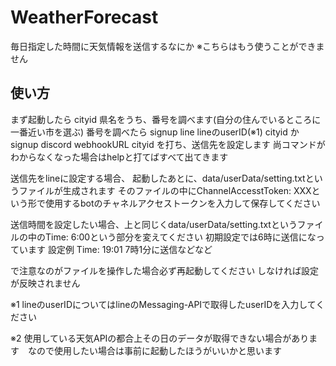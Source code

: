 # WeatherForecast
毎日指定した時間に天気情報を送信するなにか
※こちらはもう使うことができません

## 使い方
まず起動したら
cityid 県名をうち、番号を調べます(自分の住んでいるところに一番近い市を選ぶ)
番号を調べたら
signup line lineのuserID(※1) cityid
か
signup discord webhookURL cityid
を打ち、送信先を設定します
尚コマンドがわからなくなった場合はhelpと打てばすべて出てきます

送信先をlineに設定する場合、
起動したあとに、data/userData/setting.txtというファイルが生成されます
そのファイルの中にChannelAccesstToken: XXXという形で使用するbotのチャネルアクセストークンを入力して保存してください

送信時間を設定したい場合、上と同じくdata/userData/setting.txtというファイルの中のTime: 6:00という部分を変えてください
初期設定では6時に送信になっています
設定例
Time: 19:01 7時1分に送信などなど

で注意なのがファイルを操作した場合必ず再起動してください
しなければ設定が反映されません

※1 lineのuserIDについてはlineのMessaging-APIで取得したuserIDを入力してください

※2 使用している天気APIの都合上その日のデータが取得できない場合があります　なので使用したい場合は事前に起動したほうがいいかと思います
